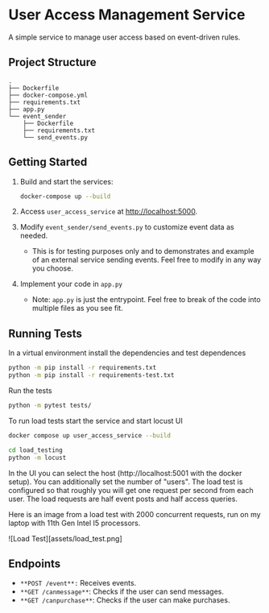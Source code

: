 
# User Access Management Service

A simple service to manage user access based on event-driven rules.

## Project Structure

```text
.
├── Dockerfile
├── docker-compose.yml
├── requirements.txt
├── app.py
└── event_sender
    ├── Dockerfile
    ├── requirements.txt
    └── send_events.py
```

## Getting Started

1. Build and start the services:

   ```bash
   docker-compose up --build
   ```

2. Access `user_access_service` at [http://localhost:5000](http://localhost:5000).

3. Modify `event_sender/send_events.py` to customize event data as needed.

    - This is for testing purposes only and to demonstrates and example of an external service sending events.  Feel free to modify in any way you choose.

4. Implement your code in `app.py`
    - Note: `app.py` is just the entrypoint.  Feel free to break of the code into multiple files as you see fit.

## Running Tests

In a virtual environment install the dependencies and test dependences
```bash
python -m pip install -r requirements.txt
python -m pip install -r requirements-test.txt
```

Run the tests

```bash
python -m pytest tests/
```

To run load tests start the service and start locust UI

```bash
docker compose up user_access_service --build

cd load_testing
python -m locust
```

In the UI you can select the host (http://localhost:5001 with the docker setup). You can additionally set the number of "users".
The load test is configured so that roughly you will get one request per second from each user.
The load requests are half event posts and half access queries.

Here is an image from a load test with 2000 concurrent requests, run on my laptop with 11th Gen Intel I5 processors.

![Load Test][assets/load_test.png]

## Endpoints

- `**POST /event**:` Receives events.
- `**GET /canmessage**`: Checks if the user can send messages.
- `**GET /canpurchase**`: Checks if the user can make purchases.

